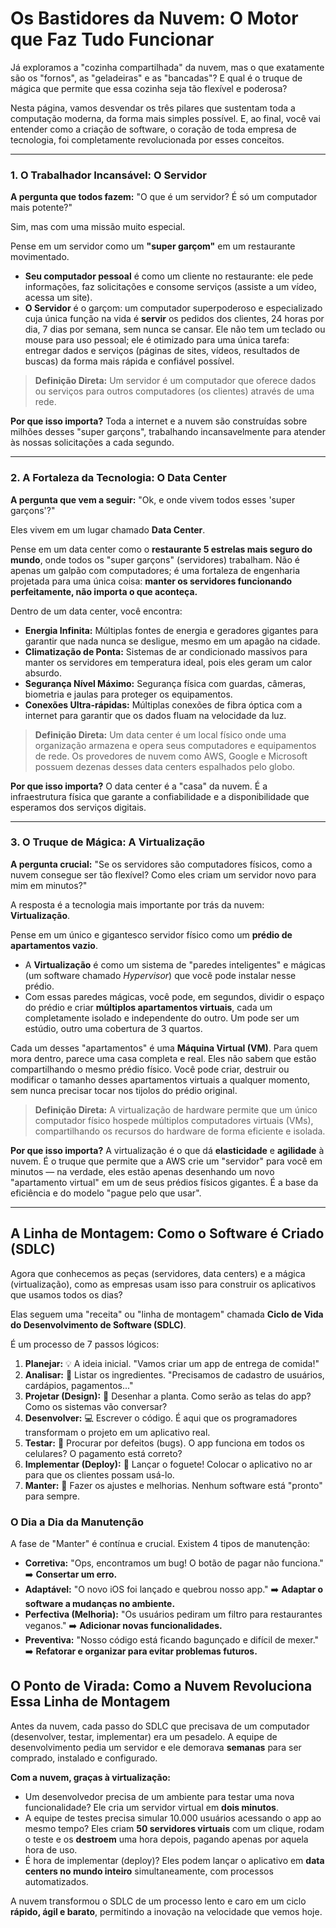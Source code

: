 # Os Bastidores da Nuvem: O Motor que Faz Tudo Funcionar

Já exploramos a "cozinha compartilhada" da nuvem, mas o que exatamente são os "fornos", as "geladeiras" e as "bancadas"? E qual é o truque de mágica que permite que essa cozinha seja tão flexível e poderosa?

Nesta página, vamos desvendar os três pilares que sustentam toda a computação moderna, da forma mais simples possível. E, ao final, você vai entender como a criação de software, o coração de toda empresa de tecnologia, foi completamente revolucionada por esses conceitos.

---

### 1. O Trabalhador Incansável: O Servidor

**A pergunta que todos fazem:** "O que é um servidor? É só um computador mais potente?"

Sim, mas com uma missão muito especial.

Pense em um servidor como um **"super garçom"** em um restaurante movimentado.
* **Seu computador pessoal** é como um cliente no restaurante: ele pede informações, faz solicitações e consome serviços (assiste a um vídeo, acessa um site).
* **O Servidor** é o garçom: um computador superpoderoso e especializado cuja única função na vida é **servir** os pedidos dos clientes, 24 horas por dia, 7 dias por semana, sem nunca se cansar. Ele não tem um teclado ou mouse para uso pessoal; ele é otimizado para uma única tarefa: entregar dados e serviços (páginas de sites, vídeos, resultados de buscas) da forma mais rápida e confiável possível.

> **Definição Direta:** Um servidor é um computador que oferece dados ou serviços para outros computadores (os clientes) através de uma rede.

**Por que isso importa?** Toda a internet e a nuvem são construídas sobre milhões desses "super garçons", trabalhando incansavelmente para atender às nossas solicitações a cada segundo.

---

### 2. A Fortaleza da Tecnologia: O Data Center

**A pergunta que vem a seguir:** "Ok, e onde vivem todos esses 'super garçons'?"

Eles vivem em um lugar chamado **Data Center**.

Pense em um data center como o **restaurante 5 estrelas mais seguro do mundo**, onde todos os "super garçons" (servidores) trabalham. Não é apenas um galpão com computadores; é uma fortaleza de engenharia projetada para uma única coisa: **manter os servidores funcionando perfeitamente, não importa o que aconteça.**

Dentro de um data center, você encontra:
* **Energia Infinita:** Múltiplas fontes de energia e geradores gigantes para garantir que nada nunca se desligue, mesmo em um apagão na cidade.
* **Climatização de Ponta:** Sistemas de ar condicionado massivos para manter os servidores em temperatura ideal, pois eles geram um calor absurdo.
* **Segurança Nível Máximo:** Segurança física com guardas, câmeras, biometria e jaulas para proteger os equipamentos.
* **Conexões Ultra-rápidas:** Múltiplas conexões de fibra óptica com a internet para garantir que os dados fluam na velocidade da luz.

> **Definição Direta:** Um data center é um local físico onde uma organização armazena e opera seus computadores e equipamentos de rede. Os provedores de nuvem como AWS, Google e Microsoft possuem dezenas desses data centers espalhados pelo globo.

**Por que isso importa?** O data center é a "casa" da nuvem. É a infraestrutura física que garante a confiabilidade e a disponibilidade que esperamos dos serviços digitais.

---

### 3. O Truque de Mágica: A Virtualização

**A pergunta crucial:** "Se os servidores são computadores físicos, como a nuvem consegue ser tão flexível? Como eles criam um servidor novo para mim em minutos?"

A resposta é a tecnologia mais importante por trás da nuvem: **Virtualização**.

Pense em um único e gigantesco servidor físico como um **prédio de apartamentos vazio**.
* A **Virtualização** é como um sistema de "paredes inteligentes" e mágicas (um software chamado *Hypervisor*) que você pode instalar nesse prédio.
* Com essas paredes mágicas, você pode, em segundos, dividir o espaço do prédio e criar **múltiplos apartamentos virtuais**, cada um completamente isolado e independente do outro. Um pode ser um estúdio, outro uma cobertura de 3 quartos.

Cada um desses "apartamentos" é uma **Máquina Virtual (VM)**. Para quem mora dentro, parece uma casa completa e real. Eles não sabem que estão compartilhando o mesmo prédio físico. Você pode criar, destruir ou modificar o tamanho desses apartamentos virtuais a qualquer momento, sem nunca precisar tocar nos tijolos do prédio original.

> **Definição Direta:** A virtualização de hardware permite que um único computador físico hospede múltiplos computadores virtuais (VMs), compartilhando os recursos do hardware de forma eficiente e isolada.

**Por que isso importa?** A virtualização é o que dá **elasticidade** e **agilidade** à nuvem. É o truque que permite que a AWS crie um "servidor" para você em minutos — na verdade, eles estão apenas desenhando um novo "apartamento virtual" em um de seus prédios físicos gigantes. É a base da eficiência e do modelo "pague pelo que usar".

---

## A Linha de Montagem: Como o Software é Criado (SDLC)

Agora que conhecemos as peças (servidores, data centers) e a mágica (virtualização), como as empresas usam isso para construir os aplicativos que usamos todos os dias?

Elas seguem uma "receita" ou "linha de montagem" chamada **Ciclo de Vida do Desenvolvimento de Software (SDLC)**.

É um processo de 7 passos lógicos:

1.  **Planejar:** 💡 A ideia inicial. "Vamos criar um app de entrega de comida!"
2.  **Analisar:** 📝 Listar os ingredientes. "Precisamos de cadastro de usuários, cardápios, pagamentos..."
3.  **Projetar (Design):** 🎨 Desenhar a planta. Como serão as telas do app? Como os sistemas vão conversar?
4.  **Desenvolver:** 💻 Escrever o código. É aqui que os programadores transformam o projeto em um aplicativo real.
5.  **Testar:** 🐞 Procurar por defeitos (bugs). O app funciona em todos os celulares? O pagamento está correto?
6.  **Implementar (Deploy):** 🚀 Lançar o foguete! Colocar o aplicativo no ar para que os clientes possam usá-lo.
7.  **Manter:** 🔧 Fazer os ajustes e melhorias. Nenhum software está "pronto" para sempre.

### O Dia a Dia da Manutenção

A fase de "Manter" é contínua e crucial. Existem 4 tipos de manutenção:
* **Corretiva:** "Ops, encontramos um bug! O botão de pagar não funciona." ➡️ **Consertar um erro.**
* **Adaptável:** "O novo iOS foi lançado e quebrou nosso app." ➡️ **Adaptar o software a mudanças no ambiente.**
* **Perfectiva (Melhoria):** "Os usuários pediram um filtro para restaurantes veganos." ➡️ **Adicionar novas funcionalidades.**
* **Preventiva:** "Nosso código está ficando bagunçado e difícil de mexer." ➡️ **Refatorar e organizar para evitar problemas futuros.**

## O Ponto de Virada: Como a Nuvem Revoluciona Essa Linha de Montagem

Antes da nuvem, cada passo do SDLC que precisava de um computador (desenvolver, testar, implementar) era um pesadelo. A equipe de desenvolvimento pedia um servidor e ele demorava **semanas** para ser comprado, instalado e configurado.

**Com a nuvem, graças à virtualização:**
* Um desenvolvedor precisa de um ambiente para testar uma nova funcionalidade? Ele cria um servidor virtual em **dois minutos**.
* A equipe de testes precisa simular 10.000 usuários acessando o app ao mesmo tempo? Eles criam **50 servidores virtuais** com um clique, rodam o teste e os **destroem** uma hora depois, pagando apenas por aquela hora de uso.
* É hora de implementar (deploy)? Eles podem lançar o aplicativo em **data centers no mundo inteiro** simultaneamente, com processos automatizados.

A nuvem transformou o SDLC de um processo lento e caro em um ciclo **rápido, ágil e barato**, permitindo a inovação na velocidade que vemos hoje.